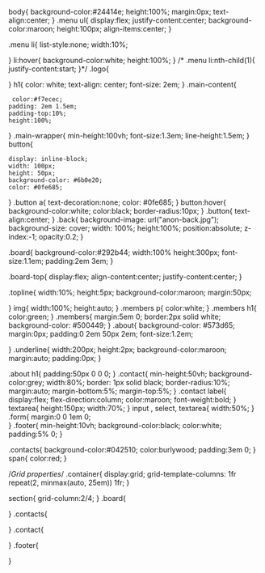 body{
background-color:#24414e;
height:100%;
margin:0px;
text-align:center;
}
.menu ul{
	display:flex;
	justify-content:center;
	background-color:maroon;
	height:100px;
	align-items:center;
}

.menu li{
list-style:none;
width:10%;

}
li:hover{
	background-color:white;
	height:100%;
}
/*
.menu li:nth-child(1){
	justify-content:start;
}*/
.logo{

}
h1{
    color: white;
    text-align: center;
    font-size: 2em;
}
 .main-content{

	 color:#f7ecec;
	padding: 2em 1.5em;
	padding-top:10%;
	height:100%;
	
 }
 .main-wrapper{
	 min-height:100vh;
	 font-size:1.3em;
	 line-height:1.5em;
 }
 button{
	
	display: inline-block;
    width: 100px;
    height: 50px;
    background-color: #6b0e20;
	color: #0fe685;
 }
 .button a{
	text-decoration:none; 
	color: #0fe685;
 }
 button:hover{
	 background-color:white;
	 color:black;
	 border-radius:10px;
 }
 .button{
   text-align:center;
 }
.back{
    background-image: url("anon-back.jpg");
    background-size: cover;
    width: 100%;
	height:100%;
  	position:absolute;
	z-index:-1;
	opacity:0.2;
}

.board{
	background-color:#292b44;
	width:100%
	height:300px;
	font-size:1.1em;
	padding:2em 3em;
}

.board-top{
display:flex; 
align-content:center;
justify-content:center;
}

.topline{
width:10%;
height:5px;
background-color:maroon;
margin:50px;

}
img{
	width:100%;
	height:auto;
}
.members p{
	color:white;
}
.members h1{
	color:green;
}
.members{
	margin:5em 0;
	border:2px solid white;
background-color: #500449;
}
.about{
    background-color: #573d65;
margin:0px;
padding:0 2em 50px 2em;
font-size:1.2em;

}
.underline{
	width:200px;
height:2px;
background-color:maroon;
margin:auto;
padding:0px;
}

.about h1{
padding:50px 0 0 0;	
}
.contact{
	min-height:50vh;
	background-color:grey;
	width:80%;
	border: 1px solid black;
	border-radius:10%;
	margin:auto;
	margin-bottom:5%;
	margin-top:5%;
}
.contact label{
	display:flex;
	flex-direction:column;
	color:maroon;
	font-weight:bold;
}
textarea{
	height:150px;
	width:70%;
}
input , select, textarea{
	width:50%;
}
.form{
margin:0 0 1em 0;	
}
.footer{
	min-height:10vh;
	background-color:black;
	color:white;
	padding:5% 0;
}

.contacts{
	background-color:#042510;
	color:burlywood;
	padding:3em 0;
}
span{
	color:red;
}




/*Grid properties*/
.container{
	display:grid;
	grid-template-columns: 1fr repeat(2, minmax(auto, 25em)) 1fr;
}

section{
	grid-column:2/4;
}
.board{
	
}
.contacts{
	
}
.contact{
	
}
.footer{
	
}

